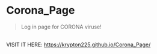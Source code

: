 # Corona_Page

> Log in page for CORONA viruse!

<br> VISIT IT HERE: https://krypton225.github.io/Corona_Page/
